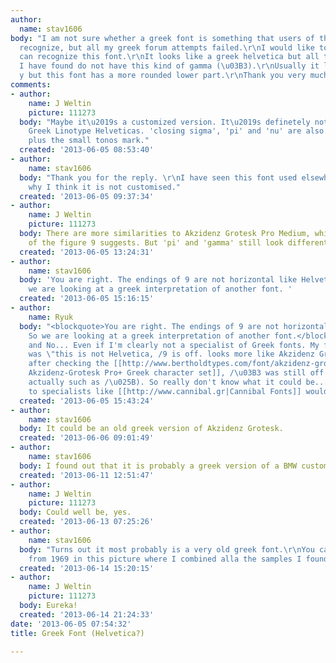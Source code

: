 ```yaml
---
author:
  name: stav1606
body: "I am not sure whether a greek font is something that users of this forum can
  recognize, but all my greek forum attempts failed.\r\nI would like to know if anyone
  can recognize this font.\r\nIt looks like a greek helvetica but all the greek helveticas
  I have found do not have this kind of gamma (\u03B3).\r\nUsually it looks like a
  y but this font has a more rounded lower part.\r\nThank you very much.[img:sites/default/files/old-images/spanos_3541.jpg]"
comments:
- author:
    name: J Weltin
    picture: 111273
  body: "Maybe it\u2019s a customized version. It\u2019s definetely not one of the
    Greek Linotype Helveticas. 'closing sigma', 'pi' and 'nu' are also different here,
    plus the small tonos mark."
  created: '2013-06-05 08:53:40'
- author:
    name: stav1606
  body: "Thank you for the reply. \r\nI have seen this font used elsewhere that is
    why I think it is not customised."
  created: '2013-06-05 09:37:34'
- author:
    name: J Weltin
    picture: 111273
  body: There are more similarities to Akzidenz Grotesk Pro Medium, which the design
    of the figure 9 suggests. But 'pi' and 'gamma' still look different.
  created: '2013-06-05 13:24:31'
- author:
    name: stav1606
  body: 'You are right. The endings of 9 are not horizontal like Helvetica''s. So
    we are looking at a greek interpretation of another font. '
  created: '2013-06-05 15:16:15'
- author:
    name: Ryuk
  body: "<blockquote>You are right. The endings of 9 are not horizontal like Helvetica's.
    So we are looking at a greek interpretation of another font.</blockquote>\r\nYes...
    and No... Even if I'm clearly not a specialist of Greek fonts. My first thought
    was \"this is not Helvetica, /9 is off. looks more like Akzidenz Grotesk\". But
    after checking the [[http://www.bertholdtypes.com/font/akzidenz-grotesk/proplus/#charset|Berthold
    Akzidenz-Grotesk Pro+ Greek character set]], /\u03B3 was still off (and many more
    actually such as /\u025B). So really don't know what it could be... May be asking
    to specialists like [[http://www.cannibal.gr|Cannibal Fonts]] would worth a shot..."
  created: '2013-06-05 15:43:24'
- author:
    name: stav1606
  body: It could be an old greek version of Akzidenz Grotesk.
  created: '2013-06-06 09:01:49'
- author:
    name: stav1606
  body: I found out that it is probably a greek version of a BMW custom typeface.
  created: '2013-06-11 12:51:47'
- author:
    name: J Weltin
    picture: 111273
  body: Could well be, yes.
  created: '2013-06-13 07:25:26'
- author:
    name: stav1606
  body: "Turns out it most probably is a very old greek font.\r\nYou can see it exists
    from 1969 in this picture where I combined alla the samples I found.\r\n\r\nhttp://img443.imageshack.us/img443/5583/oldgreekfont.jpg"
  created: '2013-06-14 15:20:15'
- author:
    name: J Weltin
    picture: 111273
  body: Eureka!
  created: '2013-06-14 21:24:33'
date: '2013-06-05 07:54:32'
title: Greek Font (Helvetica?)

---
```

